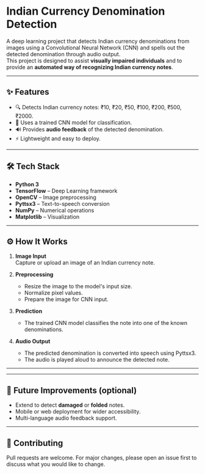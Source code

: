 
# Indian Currency Denomination Detection

A deep learning project that detects Indian currency denominations from images using a Convolutional Neural Network (CNN) and spells out the detected denomination through audio output.  
This project is designed to assist **visually impaired individuals** and to provide an **automated way of recognizing Indian currency notes**.

---

## ✨ Features

- 🔍 Detects Indian currency notes: ₹10, ₹20, ₹50, ₹100, ₹200, ₹500, ₹2000.
- 🧠 Uses a trained CNN model for classification.
- 🔊 Provides **audio feedback** of the detected denomination.
- ⚡ Lightweight and easy to deploy.

---

## 🛠 Tech Stack

- **Python 3**
- **TensorFlow** – Deep Learning framework
- **OpenCV** – Image preprocessing
- **Pyttsx3** – Text-to-speech conversion
- **NumPy** – Numerical operations
- **Matplotlib** – Visualization

---

## ⚙️ How It Works

1. **Image Input**  
   Capture or upload an image of an Indian currency note.

2. **Preprocessing**  
   - Resize the image to the model's input size.
   - Normalize pixel values.
   - Prepare the image for CNN input.

3. **Prediction**  
   - The trained CNN model classifies the note into one of the known denominations.

4. **Audio Output**  
   - The predicted denomination is converted into speech using Pyttsx3.
   - The audio is played aloud to announce the detected note.

---


---

## 🚀 Future Improvements (optional)

- Extend to detect **damaged** or **folded** notes.
- Mobile or web deployment for wider accessibility.
- Multi-language audio feedback support.

---

## 🤝 Contributing

Pull requests are welcome. For major changes, please open an issue first to discuss what you would like to change.

